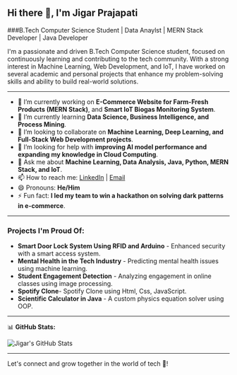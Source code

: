 ## Hi there 👋, I'm Jigar Prajapati

###B.Tech Computer Science Student | Data Anaylst | MERN Stack Developer | Java Developer

I'm a passionate and driven B.Tech Computer Science student, focused on continuously learning and contributing to the tech community. With a strong interest in Machine Learning, Web Development, and IoT, I have worked on several academic and personal projects that enhance my problem-solving skills and ability to build real-world solutions. 

---

- 🔭 I’m currently working on **E-Commerce Website for Farm-Fresh Products (MERN Stack)**, and **Smart IoT Biogas Monitoring System**.
- 🌱 I’m currently learning **Data Science, Business Intelligence, and Process Mining**.
- 👯 I’m looking to collaborate on **Machine Learning, Deep Learning, and Full-Stack Web Development projects**.
- 🤔 I’m looking for help with **improving AI model performance and expanding my knowledge in Cloud Computing**.
- 💬 Ask me about **Machine Learning, Data Analysis, Java, Python, MERN Stack, and IoT**.
- 📫 How to reach me: [LinkedIn](https://www.linkedin.com/in/jigar-prajapati-8951/) | [Email](mailto:jdp8951@gmail.com)
- 😄 Pronouns: **He/Him**
- ⚡ Fun fact: **I led my team to win a hackathon on solving dark patterns in e-commerce**.

---

### Projects I'm Proud Of:
- **Smart Door Lock System Using RFID and Arduino** - Enhanced security with a smart access system.
- **Mental Health in the Tech Industry** - Predicting mental health issues using machine learning.
- **Student Engagement Detection** - Analyzing engagement in online classes using image processing.
- **Spotify Clone**- Spotify Clone using Html, Css, JavaScript.
- **Scientific Calculator in Java** - A custom physics equation solver using OOP.

---

📊 **GitHub Stats:**

![Jigar's GitHub Stats](https://github-readme-stats.vercel.app/api?username=jdp8951&show_icons=true&theme=radical)

---

Let's connect and grow together in the world of tech 🚀!
